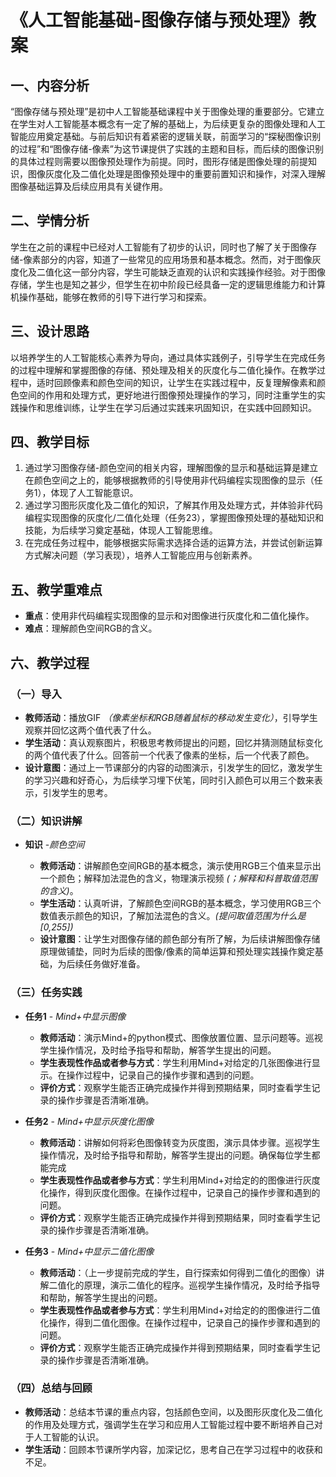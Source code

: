 # 《人工智能基础-图像存储与预处理》教案

## 一、内容分析

“图像存储与预处理”是初中人工智能基础课程中关于图像处理的重要部分。它建立在学生对人工智能基本概念有一定了解的基础上，为后续更复杂的图像处理和人工智能应用奠定基础。与前后知识有着紧密的逻辑关联，前面学习的“探秘图像识别的过程”和“图像存储-像素”为这节课提供了实践的主题和目标，而后续的图像识别的具体过程则需要以图像预处理作为前提。同时，图形存储是图像处理的前提知识，图像灰度化及二值化处理是图像预处理中的重要前置知识和操作，对深入理解图像基础运算及后续应用具有关键作用。

## 二、学情分析

学生在之前的课程中已经对人工智能有了初步的认识，同时也了解了关于图像存储-像素部分的内容，知道了一些常见的应用场景和基本概念。然而，对于图像灰度化及二值化这一部分内容，学生可能缺乏直观的认识和实践操作经验。对于图像存储，学生也是知之甚少，但学生在初中阶段已经具备一定的逻辑思维能力和计算机操作基础，能够在教师的引导下进行学习和探索。

## 三、设计思路

以培养学生的人工智能核心素养为导向，通过具体实践例子，引导学生在完成任务的过程中理解和掌握图像的存储、预处理及相关的灰度化与二值化操作。在教学过程中，适时回顾像素和颜色空间的知识，让学生在实践过程中，反复理解像素和颜色空间的作用和处理方式，更好地进行图像预处理操作的学习，同时注重学生的实践操作和思维训练，让学生在学习后通过实践来巩固知识，在实践中回顾知识。

## 四、教学目标

1. 通过学习图像存储-颜色空间的相关内容，理解图像的显示和基础运算是建立在颜色空间之上的，能够根据教师的引导使用非代码编程实现图像的显示（任务1），体现了人工智能意识。
2. 通过学习图形灰度化及二值化的知识，了解其作用及处理方式，并体验非代码编程实现图像的灰度化/二值化处理（任务23），掌握图像预处理的基础知识和技能，为后续学习奠定基础，体现人工智能思维。
3. 在完成任务过程中，能够根据实际需求选择合适的运算方法，并尝试创新运算方式解决问题（学习表现），培养人工智能应用与创新素养。

## 五、教学重难点

- **重点**：使用非代码编程实现图像的显示和对图像进行灰度化和二值化操作。
- **难点**：理解颜色空间RGB的含义。

## 六、教学过程

### （一）导入

- **教师活动**：播放GIF *（像素坐标和RGB随着鼠标的移动发生变化）*，引导学生观察并回忆这两个值代表了什么。
- **学生活动**：真认观察图片，积极思考教师提出的问题，回忆并猜测随鼠标变化的两个值代表了什么。回答前一个代表了像素的坐标，后一个代表了颜色。
- **设计意图**：通过上一节课部分的内容的动图演示，引发学生的回忆，激发学生的学习兴趣和好奇心，为后续学习埋下伏笔，同时引入颜色可以用三个数来表示，引发学生的思考。

<!-- - **教师活动**：展示一些经过图像基础运算处理后的有趣图片，如合成的奇幻风景图、去除背景的人物图等，引导学生观察并思考这些图片是如何制作出来的。同时展示一些灰度化和二值化处理后的图片，引发学生对不同图像处理方式的好奇心。
- **学生活动**：真观察图片，积极思考教师提出的认问题，尝试猜测图片制作的方法，对灰度化和二值化处理后的图片提出疑问。
- **设计意图**：通过有趣的图片展示激发学生的学习兴趣和好奇心，为后续学习埋下伏笔，同时引入灰度化和二值化的概念，引发学生的思考。 -->

### （二）知识讲解

- **知识** -*颜色空间*

    - **教师活动**：讲解颜色空间RGB的基本概念，演示使用RGB三个值来显示出一个颜色；解释加法混色的含义，物理演示视频 *(；解释和科普取值范围的含义)*。
    - **学生活动**：认真听讲，了解颜色空间RGB的基本概念，学习使用RGB三个数值表示颜色的知识，了解加法混色的含义。*(提问取值范围为什么是[0,255])*
    - **设计意图**：让学生对图像存储的颜色部分有所了解，为后续讲解图像存储原理做铺垫，同时为后续的图像/像素的简单运算和预处理实践操作奠定基础，为后续任务做好准备。

<!-- - **知识2** -*图像存储原理*

    - **教师活动**：通过整合前面学习的像素和颜色空间，讲解计算机图像存储原理的基本概念和含义。
    - **学生活动**：认真听讲，了解图像存储原理的基本概念，
    - **设计意图**：让学生对前面所学的像素和颜色空间有个统一的认识，理解学习像素和颜色的原因，为前面的知识提供了真实的、实际的应用例子。让学生对于图像存储原理有所了解，为后续的图像/像素的简单运算和预处理实践操作奠定基础，为后续任务做好准备。 -->

### （三）任务实践

- **任务1** - *Mind+中显示图像*

    - **教师活动**：演示Mind+的python模式、图像放置位置、显示问题等。巡视学生操作情况，及时给予指导和帮助，解答学生提出的问题。
    - **学生表现性作品或者参与方式**：学生利用Mind+对给定的几张图像进行显示。在操作过程中，记录自己的操作步骤和遇到的问题。
    - **评价方式**：观察学生能否正确完成操作并得到预期结果，同时查看学生记录的操作步骤是否清晰准确。

<!-- - **任务2** - *Mind+中实现两张图像的加法运算*

    - **教师活动**：让学生猜测各一个黑白像素相加得到的结果是什么，讲解像素的加法就是颜色RGB对应数字相加的结果。演示用程序实现图像的加法。巡视学生操作情况，及时给予指导和帮助，解答学生提出的问题。
    - **学生表现性作品或者参与方式**：学生利用Mind+对给定的几张图像进行加法运算，得到合成图像。在操作过程中，记录自己的操作步骤和遇到的问题。
    - **评价方式**：观察学生能否正确完成操作并得到预期结果，同时查看学生记录的操作步骤是否清晰准确。请同学来展示自己的合成图像，并解释为什么。 -->

- **任务2** - *Mind+中显示灰度化图像*

    - **教师活动**：讲解如何将彩色图像转变为灰度图，演示具体步骤。巡视学生操作情况，及时给予指导和帮助，解答学生提出的问题。确保每位学生都能完成
    - **学生表现性作品或者参与方式**：学生利用Mind+对给定的的图像进行灰度化操作，得到灰度化图像。在操作过程中，记录自己的操作步骤和遇到的问题。
    - **评价方式**：观察学生能否正确完成操作并得到预期结果，同时查看学生记录的操作步骤是否清晰准确。

- **任务3** - *Mind+中显示二值化图像*

    - **教师活动**：（上一步提前完成的学生，自行探索如何得到二值化的图像）讲解二值化的原理，演示二值化的程序。巡视学生操作情况，及时给予指导和帮助，解答学生提出的问题。
    - **学生表现性作品或者参与方式**：学生利用Mind+对给定的的图像进行二值化操作，得到二值化图像。在操作过程中，记录自己的操作步骤和遇到的问题。
    - **评价方式**：观察学生能否正确完成操作并得到预期结果，同时查看学生记录的操作步骤是否清晰准确。

<!-- ### （四）探索尝试（？分钟）

- **任务4**
    - **学生表现性作品或者参与方式**：使用提供的素材尝试进行图像的加法运算，发现产生报错。自我探索或者同学交流产生报错的原因，类比前面没有报错的程序。
    - **教师活动**：引导学生一步一步排查问题或者使用AI工具，让学生自己找到错误的原因，并提出解决的办法。
    - **设计意图**：培养学生的人工智能意识、人工智能应用与创新和人工智能思维，让学生理解预处理的广泛性和重要性。 -->

### （四）总结与回顾

- **教师活动**：总结本节课的重点内容，包括颜色空间，以及图形灰度化及二值化的作用及处理方式，强调学生在学习和应用人工智能过程中要不断培养自己对于人工智能的认识。
- **学生活动**：回顾本节课所学内容，加深记忆，思考自己在学习过程中的收获和不足。
